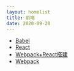 ```yaml
---
layout: homelist
title: 前端
date: 2020-09-20
---
```


* [Babel](/dict/front/babel.html?%E5%89%8D%E7%AB%AF)
* [React](/dict/front/react.html?%E5%89%8D%E7%AB%AF)
* [Webpack+React搭建](/dict/front/webpack-react.html?%E5%89%8D%E7%AB%AF)
* [Webpack](/dict/front/webpack.html?%E5%89%8D%E7%AB%AF)
